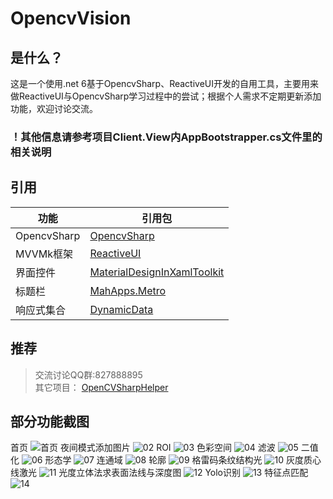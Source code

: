 # OpencvVision
## 是什么？
这是一个使用.net 6基于OpencvSharp、ReactiveUI开发的自用工具，主要用来做ReactiveUI与OpencvSharp学习过程中的尝试；根据个人需求不定期更新添加功能，欢迎讨论交流。

### ！其他信息请参考项目Client.View内AppBootstrapper.cs文件里的相关说明

## 引用
|功能|引用包|
|--|--|
|OpencvSharp|[OpencvSharp](https://github.com/shimat/opencvsharp_samples)|
|MVVMk框架|[ReactiveUI](https://github.com/reactiveui/ReactiveUI)|
|界面控件|[MaterialDesignInXamlToolkit](https://github.com/MaterialDesignInXAML/MaterialDesignInXamlToolkit) |
|标题栏|[MahApps.Metro](https://github.com/MahApps/MahApps.Metro)|
|响应式集合|[DynamicData](https://github.com/reactivemarbles/DynamicData)|

## 推荐
>交流讨论QQ群:827888895  
其它项目： 
[OpenCVSharpHelper](https://gitee.com/tfarcraw/opencvsharphelper)

## 部分功能截图
首页
![首页](Img/00.jpg)
夜间模式添加图片
![02](Img/02.jpg)
ROI
![03](Img/03.jpg)
色彩空间
![04](Img/04.jpg)
滤波
![05](Img/05.jpg)
二值化
![06](Img/06.jpg)
形态学
![07](Img/07.jpg)
连通域
![08](Img/08.jpg)
轮廓
![09](Img/09.jpg)
格雷码条纹结构光
![10](Img/10.jpg)
灰度质心线激光
![11](Img/11.jpg)
光度立体法求表面法线与深度图
![12](Img/12.jpg)
Yolo识别
![13](Img/13.jpg)
特征点匹配
![14](Img/14.jpg)